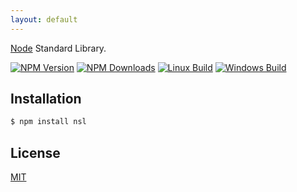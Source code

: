 ```yaml
---
layout: default
---
```

[Node](http://nodejs.org) Standard Library.

  [![NPM Version][npm-image]][npm-url]
  [![NPM Downloads][downloads-image]][downloads-url]
  [![Linux Build][travis-image]][travis-url]
  [![Windows Build][appveyor-image]][appveyor-url]

## Installation

```bash
$ npm install nsl
```

## License
  [MIT](LICENSE)

[npm-image]: https://img.shields.io/npm/v/nsl.svg
[npm-url]: https://npmjs.org/package/nsl
[downloads-image]: https://img.shields.io/npm/dm/nsl.svg
[downloads-url]: https://npmjs.org/package/nsl
[travis-image]: https://img.shields.io/travis/nsljs/nsl/master.svg?label=linux
[travis-url]: https://travis-ci.org/nsljs/nsl
[appveyor-image]: https://img.shields.io/appveyor/ci/nsljs/nsl/master.svg?label=windows
[appveyor-url]: https://ci.appveyor.com/project/nsljs/nsl

